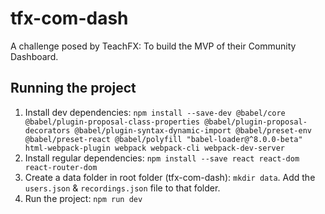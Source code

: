 # tfx-com-dash
A challenge posed by TeachFX: To build the MVP of their Community Dashboard.

## Running the project
1.  Install dev dependencies:
```npm install --save-dev @babel/core @babel/plugin-proposal-class-properties @babel/plugin-proposal-decorators @babel/plugin-syntax-dynamic-import @babel/preset-env @babel/preset-react @babel/polyfill "babel-loader@^8.0.0-beta" html-webpack-plugin webpack webpack-cli webpack-dev-server```
1. Install regular dependencies:
```npm install --save react react-dom react-router-dom```
1. Create a data folder in root folder (tfx-com-dash): `mkdir data`. Add the `users.json` & `recordings.json` file to that folder.
1. Run the project: `npm run dev`
